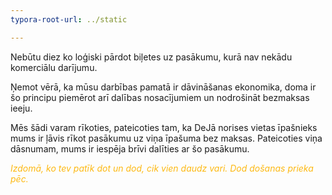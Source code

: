 ```yaml
---
typora-root-url: ../static

---
```


Nebūtu diez ko loģiski pārdot biļetes uz pasākumu, kurā nav nekādu komerciālu darījumu.

Ņemot vērā, ka mūsu darbības pamatā ir dāvināšanas ekonomika, doma ir šo principu piemērot arī dalības nosacījumiem un nodrošināt bezmaksas ieeju.

Mēs šādi varam rīkoties, pateicoties tam, ka DeJā norises vietas īpašnieks mums ir ļāvis rīkot pasākumu uz viņa īpašuma bez maksas. Pateicoties viņa dāsnumam, mums ir iespēja brīvi dalīties ar šo pasākumu.

<span style="color:#fdb913;">*Izdomā, ko tev patīk dot un dod, cik vien daudz vari. Dod došanas prieka pēc.*</span>





